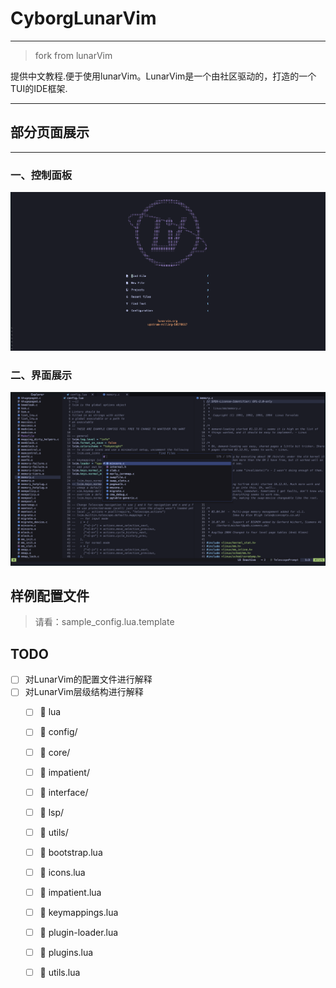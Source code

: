 # CyborgLunarVim

---

> fork from lunarVim 

提供中文教程.便于使用lunarVim。LunarVim是一个由社区驱动的，打造的一个TUI的IDE框架.

---

## 部分页面展示

---

### 一、控制面板
![dashboard](assets/dashboard.png)

### 二、界面展示
![usercase](assets/usercase.png)

<!----------------------------------------------------------------------------->

## 样例配置文件

> 请看：sample_config.lua.template

## TODO

- [ ] 对LunarVim的配置文件进行解释
- [ ] 对LunarVim层级结构进行解释
  - [ ]  lua
  - [ ]  config/
  - [ ]  core/
  - [ ]  impatient/
  - [ ]  interface/
  - [ ]  lsp/
  - [ ]  utils/
  - [ ]  bootstrap.lua
  - [ ]  icons.lua
  - [ ]  impatient.lua
  - [ ]  keymappings.lua
  - [ ]  plugin-loader.lua
  - [ ]  plugins.lua
  - [ ]  utils.lua

